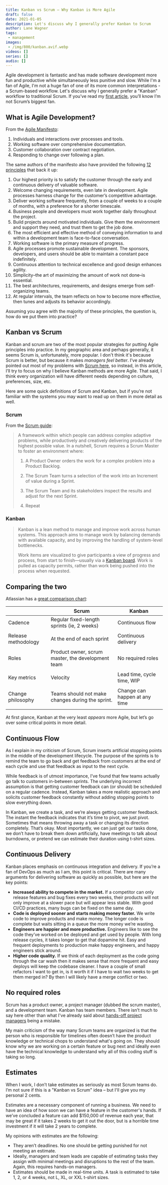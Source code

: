 ```yaml
---
title: Kanban vs Scrum – Why Kanban is More Agile
draft: false
date: 2021-01-05
description: Let's discuss why I generally prefer Kanban to Scrum
author: Lane Wagner
tags:
 - management
images:
 - /img/800/kanban.avif.webp
videos: []
series: []
audio: []
---
```


Agile development is fantastic and has made software development more fun and productive while simultaneously less punitive and slow. While I'm a fan of Agile, I'm not a huge fan of one of its more common interpretations - a Scrum-based workflow. Let's discuss why I generally prefer a "Kanban" workflow to traditional Scrum. If you’ve read my [first article](/posts/leave-scrum-to-rugby), you’ll know I’m not Scrum’s biggest fan.

## What is Agile Development?

From the [Agile Manifesto](https://agilemanifesto.org/):

1. Individuals and interactions over processes and tools.
2. Working software over comprehensive documentation.
3. Customer collaboration over contract negotiation.
4. Responding to change over following a plan.

The same authors of the manifesto also have provided the following [12 principles](https://agilemanifesto.org/principles.html) that back it up:

1. Our highest priority is to satisfy the customer through the early and continuous delivery of valuable software.
2. Welcome changing requirements, even late in development. Agile processes harness change for the customer’s competitive advantage.
3. Deliver working software frequently, from a couple of weeks to a couple of months, with a preference for a shorter timescale.
4. Business people and developers must work together daily throughout the project.
5. Build projects around motivated individuals. Give them the environment and support they need, and trust them to get the job done.
6. The most efficient and effective method of conveying information to and within a development team is face-to-face conversation.
7. Working software is the primary measure of progress.
8. Agile processes promote sustainable development. The sponsors, developers, and users should be able to maintain a constant pace indefinitely.
9. Continuous attention to technical excellence and good design enhances agility.
10. Simplicity–the art of maximizing the amount of work not done–is essential.
11. The best architectures, requirements, and designs emerge from self-organizing teams.
12. At regular intervals, the team reflects on how to become more effective, then tunes and adjusts its behavior accordingly.

Assuming you agree with the majority of these principles, the question is, how do we put them into practice?

## Kanban vs Scrum

Kanban and scrum are two of the most popular strategies for putting Agile principles into practice. In my geographic area and perhaps generally, it seems Scrum is, unfortunately, more popular. I don't think it's because Scrum is better, but because it makes *managers feel better*. I’ve already pointed out most of my problems with [Scrum here](/posts/leave-scrum-to-rugby), so instead, in this article, I’ll try to focus on why I believe Kanban methods are more Agile. That said, I think every organization will have different needs depending on culture, preferences, size, etc.

Here are some quick definitions of Scrum and Kanban, but if you’re not familiar with the systems you may want to read up on them in more detail as well.

### Scrum

From the [Scrum guide](https://scrumguides.org/scrum-guide.html):

> A framework within which people can address complex adaptive problems, while productively and creatively delivering products of the highest possible value. In a nutshell, Scrum requires a Scrum Master to foster an environment where:
> 
> 1. A Product Owner orders the work for a complex problem into a Product Backlog.
> 
> 2. The Scrum Team turns a selection of the work into an Increment of value during a Sprint.
> 
> 3. The Scrum Team and its stakeholders inspect the results and adjust for the next Sprint.
> 
> 4. Repeat

### Kanban

> Kanban is a lean method to manage and improve work across human systems. This approach aims to manage work by balancing demands with available capacity, and by improving the handling of system-level bottlenecks. 
> 
> Work items are visualized to give participants a view of progress and process, from start to finish—usually via a [Kanban board](https://en.wikipedia.org/wiki/Kanban_board). Work is pulled as capacity permits, rather than work being pushed into the process when requested.

## Comparing the two

Atlassian has a [great comparison chart](https://www.atlassian.com/agile/kanban/kanban-vs-scrum):

|                     | Scrum                                             | Kanban                        |
| ------------------- | ------------------------------------------------- | ----------------------------- |
| Cadence             | Regular fixed-length sprints (ie, 2 weeks)        | Continuous flow               |
|                     |
| Release methodology | At the end of each sprint                         | Continuous delivery           |
|                     |
| Roles               | Product owner, scrum master, the development team | No required roles             |
|                     |
| Key metrics         | Velocity                                          | Lead time, cycle time, WIP    |
|                     |
| Change philosophy   | Teams should not make changes during the sprint.  | Change can happen at any time |
|                     |

At first glance, Kanban at the very least *appears* more Agile, but let’s go over some critical points in more detail.

## Continuous Flow

As I explain in my criticism of Scrum, Scrum inserts artificial stopping points in the middle of the development lifecycle. The purpose of the sprints is to remind the team to go back and get feedback from customers at the end of each cycle and use that feedback as input to the next cycle.

While feedback is of utmost importance, I’ve found that few teams actually go talk to customers in-between sprints. The underlying incorrect assumption is that getting customer feedback can (or should) be scheduled on a regular cadence. Instead, Kanban takes a more realistic approach and solicits customer feedback constantly without adding stopping points to slow everything down.

In Kanban, we create a task, and we’re always getting customer feedback. The instant the feedback indicates that it’s time to pivot, we just pivot. Sometimes that means throwing away a task or changing its direction completely. That’s okay. Most importantly, we can just get our tasks done, we don’t have to break them down artificially, have meetings to talk about burndowns, or pretend we can estimate their duration using t-shirt sizes.

## Continuous Delivery

Kanban places emphasis on continuous integration and delivery. If you’re a fan of DevOps as much as I am, this point is critical. There are many arguments for delivering software as quickly as possible, but here are the key points:

* **Increased ability to compete in the market.** If a competitor can only release features and bug fixes every two weeks, their products will not only improve at a slower pace but will appear less stable. With good CI/CD practices, many bugs can be fixed on the same day.
* **Code is deployed sooner and starts making money faster.** We write code to improve products and make money. The longer code is complete but waits sitting in a queue the more money we’re wasting.
* **Engineers are happier and more productive.** Engineers like to see the code they’ve worked on be deployed and get used by people. With long release cycles, it takes longer to get that dopamine hit. Easy and frequent deployments to production make happy engineers, and happy engineers stick around.
* **Higher code quality.** If we think of each deployment as the code going through the car wash then it makes sense that more frequent and easy deploys will keep the codebase cleaner. I have a couple of small refactors I want to get in, is it worth it if I have to wait two weeks to get them merged in? By then I will likely have a merge conflict or two.

## No required roles

Scrum has a product owner, a project manager (dubbed the scrum master), and a development team. Kanban has team members. There isn’t much to say here other than what I've already said about [hands-off project managers](https://wagslane.dev/posts/managers-that-cant-code/) being a mistake.

My main criticism of the way many Scrum teams are organized is that the person who is responsible for timelines often doesn’t have the product knowledge or technical chops to understand what's going on. They should know why we are working on a certain feature or bug next and ideally even have the technical knowledge to understand why all of this coding stuff is taking so long.

## Estimates

When I work, I don’t take estimates as seriously as most Scrum teams do. I’m not sure if this is a "Kanban vs Scrum" idea – but I'll give you my personal 2 cents.

Estimates are a necessary component of running a business. We need to have an idea of how soon we can have a feature in the customer's hands. If we’ve concluded a feature can add $150,000 of revenue each year, that may be great if it takes 2 weeks to get it out the door, but is a horrible time investment if it will take 2 years to complete.

My opinions with estimates are the following:

* They aren’t deadlines. No one should be getting punished for not meeting an estimate.
* Ideally, managers and team leads are capable of estimating tasks they assign with minimal meetings and disruptions to the rest of the team. Again, this requires hands-on managers.
* Estimates should be made in real-time units. A task is estimated to take 1, 2, or 4 weeks, not L, XL, or XXL t-shirt sizes.
